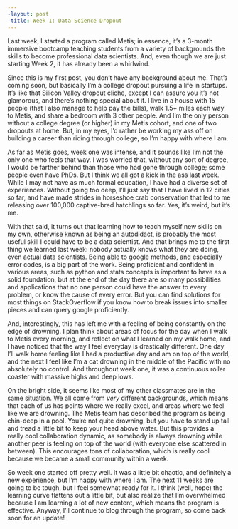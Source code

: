 ```yaml
---
-layout: post
-title: Week 1: Data Science Dropout
---
```


Last week, I started a program called Metis; in essence, it’s a 3-month immersive bootcamp teaching students from a variety of backgrounds the skills to become professional data scientists. And, even though we are just starting Week 2, it has already been a whirlwind.

Since this is my first post, you don’t have any background about me. That’s coming soon, but basically I’m a college dropout pursuing a life in startups. It’s like that Silicon Valley dropout cliche, except I can assure you it’s not glamorous, and there’s nothing special about it. I live in a house with 15 people (that I also manage to help pay the bills), walk 1.5+ miles each way to Metis, and share a bedroom with 3 other people. And I’m the only person without a college degree (or higher) in my Metis cohort, and one of two dropouts at home. But, in my eyes, I’d rather be working my ass off on building a career than riding through college, so I’m happy with where I am.

As far as Metis goes, week one was intense, and it sounds like I’m not the only one who feels that way. I was worried that, without any sort of degree, I would be farther behind than those who had gone through college; some people even have PhDs. But I think we all got a kick in the ass last week. While I may not have as much formal education, I have had a diverse set of experiences. Without going too deep, I’ll just say that I have lived in 12 cities so far, and have made strides in horseshoe crab conservation that led to me releasing over 100,000 captive-bred hatchlings so far. Yes, it’s weird, but it’s me. 

With that said, it turns out that learning how to teach myself new skills on my own, otherwise known as  being an autodidact, is probably the most useful skill I could have to be a data scientist. And that brings me to the first thing we learned last week: nobody actually knows what they are doing, even actual data scientists. Being able to google methods, and especially error codes, is a big part of the work. Being proficient and confident in various areas, such as python and stats concepts is important to have as a solid foundation, but at the end of the day there are so many possibilities and applications that no one person could have the answer to every problem, or know the cause of every error. But you can find solutions for most things on StackOverflow if you know how to break issues into smaller pieces and can query google proficiently.

And, interestingly, this has left me with a feeling of being constantly on the edge of drowning. I plan think about areas of focus for the day when I walk to Metis every morning, and reflect on what I learned on my walk home, and I have noticed that the way I feel everyday is drastically different. One day I’ll walk home feeling like I had a productive day and am on top of the world, and the next I feel like I’m a cat drowning in the middle of the Pacific with no absolutely no control. And throughout week one, it was a continuous roller coaster with massive highs and deep lows.

On the bright side, it seems like most of my other classmates are in the same situation. We all come from *very* different backgrounds, which means that each of us has points where we really excel, and areas where we feel like we are drowning. The Metis team has described the program as being chin-deep in a pool. You’re not quite drowning, but you have to stand up tall and tread a little bit to keep your head above water. But this provides a really cool collaboration dynamic, as somebody is always drowning while another peer is feeling on top of the world (with everyone else scattered in between). This encourages tons of collaboration, which is really cool because we became a small community within a week. 

So week one started off pretty well. It was a little bit chaotic, and definitely a new experience, but I’m happy with where I am. The next 11 weeks are going to be tough, but I feel somewhat ready for it. I think (well, hope) the learning curve flattens out a little bit, but also realize that I’m overwhelmed because I am learning a lot of new content, which means the program is effective. Anyway, I’ll continue to blog through the program, so come back soon for an update!

